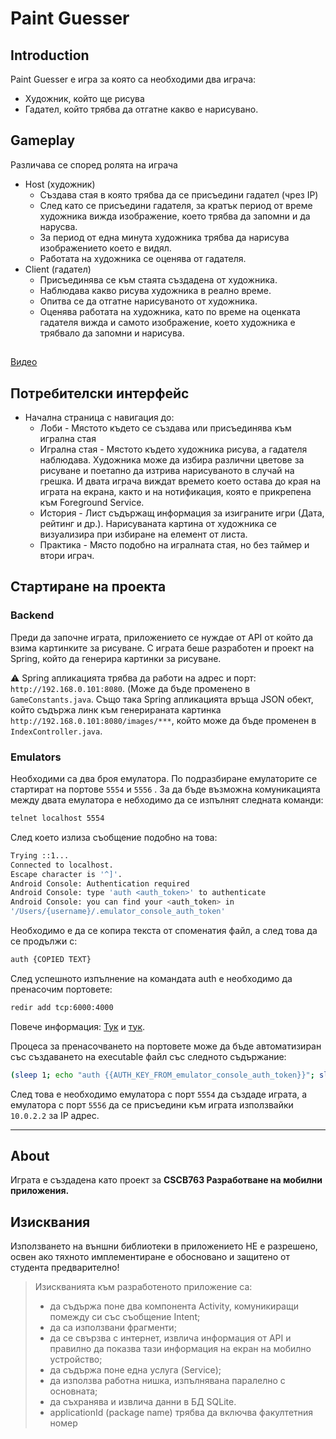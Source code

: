 # Paint Guesser

## Introduction

Paint Guesser е игра за която са необходими два играча:

- Художник, който ще рисува
- Гадател, който трябва да отгатне какво е нарисувано.

## Gameplay

Различава се според ролята на играча

- Host (художник)
    - Създава стая в която трябва да се присъедини гадател (чрез IP)
    - След като се присъедини гадателя, за кратък период от време художника вижда изображение, което трябва да запомни и да нарусва.
    - За период от една минута художника трябва да нарисува изображението което е видял.
    - Работата на художника се оценява от гадателя.
- Client (гадател)
    - Присъединява се към стаята създадена от художника.
    - Наблюдава какво рисува художника в реално време.
    - Опитва се да отгатне нарисуваното от художника.
    - Оценява работата на художника, като по време на оценката гадателя вижда и самото изображение, което художника е трябвало да запомни и нарисува.

##    
[Видео](https://youtu.be/3POjvP_UuSo)
##

## Потребителски интерфейс

- Начална страница с навигация до:
    - Лоби - Мястото където се създава или присъединява към игрална стая
    - Игрална стая - Мястото където художника рисува, а гадателя наблюдава. Художника може да избира различни цветове за рисуване и поетапно да изтрива нарисуваното в случай на грешка. И двата играча виждат времето което остава до края на играта на екрана, както и на нотификация, която е прикрепена към Foreground Service.
    - История - Лист съдържащ информация за изиграните игри (Дата, рейтинг и др.). Нарисуваната картина от художника се визуализира при избиране на елемент от листа.
    - Практика - Място подобно на игралната стая, но без таймер и втори играч.

## Стартиране на проекта

### Backend

Преди да започне играта, приложението се нуждае от API от който да взима картинките за рисуване. С играта беше разработен и проект на Spring, който да генерира картинки за рисуване.

⚠️ Spring апликацията трябва да работи на адрес и порт: `http://192.168.0.101:8080`. (Може да бъде променено в `GameConstants.java`. Също така Spring апликацията връща JSON обект, който съдържа линк към генерираната картинка `http://192.168.0.101:8080/images/***`, който може да бъде променен в `IndexController.java`.

### Emulators

Необходими са два броя емулатора. По подразбиране емулаторите се стартират на портове `5554` и `5556` . За да бъде възможна комуникацията между двата емулатора е небходимо да се изпълнят следната команди:

```bash
telnet localhost 5554
```

След което излиза съобщение подобно на това:

```bash
Trying ::1...
Connected to localhost.
Escape character is '^]'.
Android Console: Authentication required
Android Console: type 'auth <auth_token>' to authenticate
Android Console: you can find your <auth_token> in 
'/Users/{username}/.emulator_console_auth_token'
```

Необходимо е да се копира текста от споменатия файл, а след това да се продължи с:

```bash
auth {COPIED TEXT}
```

След успешното изпълнение на командата auth е необходимо да пренасочим портовете:

```bash
redir add tcp:6000:4000
```

Повече информация: [Тук](https://developer.android.com/studio/run/emulator-networking) и [тук](https://stackoverflow.com/questions/4278037/communication-between-two-android-emulators).

Процеса за пренасочването на портовете може да бъде автоматизиран със създаването на executable файл със следното съдържание:

```bash
(sleep 1; echo "auth {{AUTH_KEY_FROM_emulator_console_auth_token}}"; sleep 1; echo "redir add tcp:6000:4000"; sleep 1) | telnet localhost 5554
```

След това е необходимо емулатора с порт `5554` да създаде играта, а емулатора с порт `5556` да се присъедини към играта използвайки `10.0.2.2` за IP адрес.

---

## About

Играта е създадена като проект за **CSCB763 Разработване на мобилни приложения.**

## Изисквания

Използването на външни библиотеки в приложението НЕ е разрешено, освен ако тяхното имплементиране е обосновано и защитено от студента предварително!

> Изискванията към разработеното приложение са:
> 
> - да съдържа поне два компонента Activity, комуникиращи помежду си със съобщение Intent;
> - да са използвани фрагменти;
> - да се свързва с интернет, извлича информация от API и правилно да показва тази информация на екран на мобилно устройство;
> - да съдържа поне една услуга (Service);
> - да използва работна нишка, изпълнявана паралелно с основната;
> - да съхранява и извлича данни в БД SQLite.
> - applicationId (package name) трябва да включва факултетния номер
